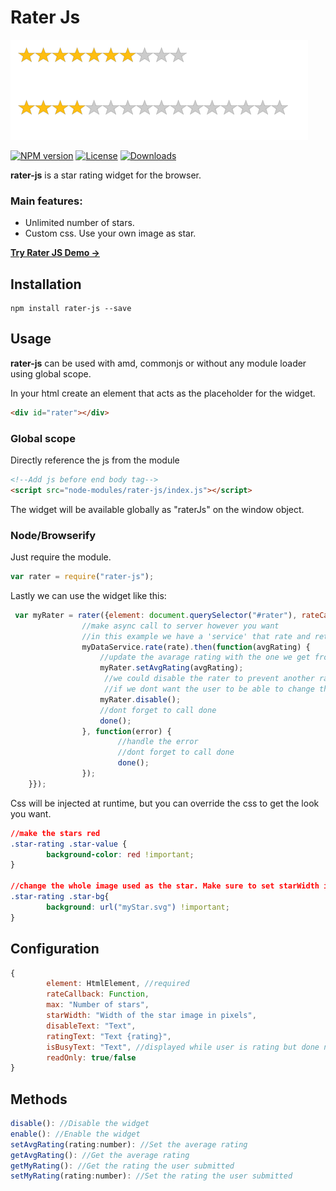 Rater Js
========

![rater-js Logo](ratings.png)

[![NPM version][npm-image]][npm-url]
[![License][license-image]][license-url]
[![Downloads][downloads-image]][downloads-url]

**rater-js** is a star rating widget for the browser.

### Main features:

* Unlimited number of stars.
* Custom css. Use your own image as star.

[**Try Rater JS  Demo →**][RaterJS]

## Installation

```
npm install rater-js --save
```

## Usage

**rater-js** can be used with amd, commonjs or without any module loader using global scope.

In your html create an element that acts as the placeholder for the widget.

```html
<div id="rater"></div>
```

### Global scope
Directly reference the js from the module

```html
<!--Add js before end body tag-->
<script src="node-modules/rater-js/index.js"></script>
```

The widget will be available globally as "raterJs" on the window object.

### Node/Browserify
Just require the module.
```js
var rater = require("rater-js");
```

Lastly we can use the widget like this:
```js
 var myRater = rater({element: document.querySelector("#rater"), rateCallback: function rateCallback(rating, done) {
                //make async call to server however you want
                //in this example we have a 'service' that rate and returns the average rating
                myDataService.rate(rate).then(function(avgRating) {
                    //update the avarage rating with the one we get from the server
                    myRater.setAvgRating(avgRating);
                     //we could disable the rater to prevent another rating
                     //if we dont want the user to be able to change their mind
                    myRater.disable();
                    //dont forget to call done
                    done();
                }, function(error) {
                        //handle the error
                        //dont forget to call done
                        done();
                });
	}});
```

Css will be injected at runtime, but you can override the css to get the look you want.

```css
//make the stars red
.star-rating .star-value {
        background-color: red !important;
}

//change the whole image used as the star. Make sure to set starWidth in options if not 18px.
.star-rating .star-bg{
        background: url("myStar.svg") !important;
}
```

## Configuration

```js
{
        element: HtmlElement, //required
        rateCallback: Function,
        max: "Number of stars",
        starWidth: "Width of the star image in pixels",
        disableText: "Text",
        ratingText: "Text {rating}",
        isBusyText: "Text", //displayed while user is rating but done not called yet
        readOnly: true/false
}

```

## Methods

```js
disable(): //Disable the widget
enable(): //Enable the widget
setAvgRating(rating:number): //Set the average rating
getAvgRating(): //Get the average rating
getMyRating(): //Get the rating the user submitted
setMyRating(rating:number): //Set the rating the user submitted
```


[RaterJs]:https://fredolss.github.io/rater-js/example/  "RaterJs"
[npm-image]: https://img.shields.io/npm/v/rater-js.svg?style=flat-square
[npm-url]: https://npmjs.org/package/rater-js
[license-url]: LICENSE.md
[license-image]: https://img.shields.io/:license-mit-blue.svg?style=flat-square
[downloads-image]: http://img.shields.io/npm/dm/rater-js.svg?style=flat-square
[downloads-url]: https://npmjs.org/package/rater-js